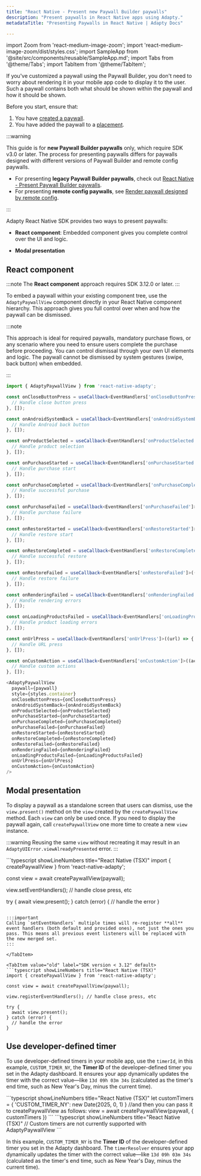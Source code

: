 ```yaml
---
title: "React Native - Present new Paywall Builder paywalls"
description: "Present paywalls in React Native apps using Adapty."
metadataTitle: "Presenting Paywalls in React Native | Adapty Docs"

---
```


import Zoom from 'react-medium-image-zoom';
import 'react-medium-image-zoom/dist/styles.css';
import SampleApp from '@site/src/components/reusable/SampleApp.md';
import Tabs from '@theme/Tabs';
import TabItem from '@theme/TabItem';

If you've customized a paywall using the Paywall Builder, you don't need to worry about rendering it in your mobile app code to display it to the user. Such a paywall contains both what should be shown within the paywall and how it should be shown.

Before you start, ensure that:

1. You have [created a paywall](create-paywall.md).
2. You have added the paywall to a [placement](placements.md).

:::warning

This guide is for **new Paywall Builder paywalls** only, which require SDK v3.0 or later. The process for presenting paywalls differs for paywalls designed with different versions of Paywall Builder and remote config paywalls.

- For presenting **legacy Paywall Builder paywalls**, check out [React Native - Present Paywall Builder paywalls](react-native-present-paywalls-legacy).
- For presenting **remote config paywalls**, see [Render paywall designed by remote config](present-remote-config-paywalls).

:::

Adapty React Native SDK provides two ways to present paywalls:

- **React component**: Embedded component gives you complete control over the UI and logic. 

- **Modal presentation**

## React component

:::note
The **React component** approach requires SDK 3.12.0 or later.
:::


To embed a paywall within your existing component tree, use the `AdaptyPaywallView` component directly in your React Native component hierarchy. This approach gives you full control over when and how the paywall can be dismissed.

:::note

This approach is ideal for required paywalls, mandatory purchase flows, or any scenario where you need to ensure users complete the purchase before proceeding. You can control dismissal through your own UI elements and logic. The paywall cannot be dismissed by system gestures (swipe, back button) when embedded.

:::

```typescript showLineNumbers title="React Native (TSX)"
import { AdaptyPaywallView } from 'react-native-adapty';

const onCloseButtonPress = useCallback<EventHandlers['onCloseButtonPress']>(() => {
  // Handle close button press
}, []);

const onAndroidSystemBack = useCallback<EventHandlers['onAndroidSystemBack']>(() => {
  // Handle Android back button
}, []);

const onProductSelected = useCallback<EventHandlers['onProductSelected']>((productId) => {
  // Handle product selection
}, []);

const onPurchaseStarted = useCallback<EventHandlers['onPurchaseStarted']>((product) => {
  // Handle purchase start
}, []);

const onPurchaseCompleted = useCallback<EventHandlers['onPurchaseCompleted']>((purchaseResult, product) => {
  // Handle successful purchase
}, []);

const onPurchaseFailed = useCallback<EventHandlers['onPurchaseFailed']>((error, product) => {
  // Handle purchase failure
}, []);

const onRestoreStarted = useCallback<EventHandlers['onRestoreStarted']>(() => {
  // Handle restore start
}, []);

const onRestoreCompleted = useCallback<EventHandlers['onRestoreCompleted']>((profile) => {
  // Handle successful restore
}, []);

const onRestoreFailed = useCallback<EventHandlers['onRestoreFailed']>((error) => {
  // Handle restore failure
}, []);

const onRenderingFailed = useCallback<EventHandlers['onRenderingFailed']>((error) => {
  // Handle rendering errors
}, []);

const onLoadingProductsFailed = useCallback<EventHandlers['onLoadingProductsFailed']>((error) => {
  // Handle product loading errors
}, []);

const onUrlPress = useCallback<EventHandlers['onUrlPress']>((url) => {
  // Handle URL press
}, []);

const onCustomAction = useCallback<EventHandlers['onCustomAction']>((actionId) => {
  // Handle custom actions
}, []);

<AdaptyPaywallView
  paywall={paywall}
  style={styles.container}
  onCloseButtonPress={onCloseButtonPress}
  onAndroidSystemBack={onAndroidSystemBack}
  onProductSelected={onProductSelected}
  onPurchaseStarted={onPurchaseStarted}
  onPurchaseCompleted={onPurchaseCompleted}
  onPurchaseFailed={onPurchaseFailed}
  onRestoreStarted={onRestoreStarted}
  onRestoreCompleted={onRestoreCompleted}
  onRestoreFailed={onRestoreFailed}
  onRenderingFailed={onRenderingFailed}
  onLoadingProductsFailed={onLoadingProductsFailed}
  onUrlPress={onUrlPress}
  onCustomAction={onCustomAction}
/>
```

## Modal presentation

To display a paywall as a standalone screen that users can dismiss, use the `view.present()` method on the `view` created by the `createPaywallView` method. Each `view` can only be used once. If you need to display the paywall again, call `createPaywallView` one more time to create a new `view` instance.

:::warning
Reusing the same `view` without recreating it may result in an `AdaptyUIError.viewAlreadyPresented` error.
:::

<Tabs groupId="version" queryString>
<TabItem value="new" label="SDK version 3.12 or later" default>
```typescript showLineNumbers title="React Native (TSX)"
import { createPaywallView } from 'react-native-adapty';

const view = await createPaywallView(paywall);

view.setEventHandlers(); // handle close press, etc

try {
  await view.present();
} catch (error) {
  // handle the error
}
```

:::important
Calling `setEventHandlers` multiple times will re-register **all** event handlers (both default and provided ones), not just the ones you pass. This means all previous event listeners will be replaced with the new merged set.
:::

</TabItem>

<TabItem value="old" label="SDK version < 3.12" default>
```typescript showLineNumbers title="React Native (TSX)"
import { createPaywallView } from 'react-native-adapty';

const view = await createPaywallView(paywall);

view.registerEventHandlers(); // handle close press, etc

try {
  await view.present();
} catch (error) {
  // handle the error
}
```

</TabItem>
</Tabs>


## Use developer-defined timer

To use developer-defined timers in your mobile app, use the `timerId`, in this example, `CUSTOM_TIMER_NY`, the **Timer ID** of the developer-defined timer you set in the Adapty dashboard. It ensures your app dynamically updates the timer with the correct value—like `13d 09h 03m 34s` (calculated as the timer's end time, such as New Year's Day, minus the current time).

<Tabs>
<TabItem value="embed" label="Embedded component">
```typescript showLineNumbers title="React Native (TSX)"
let customTimers = { 'CUSTOM_TIMER_NY': new Date(2025, 0, 1) }
//and then you can pass it to createPaywallView as follows:
view = await createPaywallView(paywall, { customTimers })
```
</TabItem>
<TabItem value="standalone" label="Standalone screen">
```typescript showLineNumbers title="React Native (TSX)"
// Custom timers are not currently supported with AdaptyPaywallView
<AdaptyPaywallView
  paywall={paywall}
  eventHandlers={{
    // ... your event handlers
  }}
  customTimers={{ 'CUSTOM_TIMER_NY': new Date(2025, 0, 1) }}
/>
```
</TabItem>
</Tabs>

In this example, `CUSTOM_TIMER_NY` is the **Timer ID** of the developer-defined timer you set in the Adapty dashboard. The `timerResolver` ensures your app dynamically updates the timer with the correct value—like `13d 09h 03m 34s` (calculated as the timer's end time, such as New Year's Day, minus the current time).